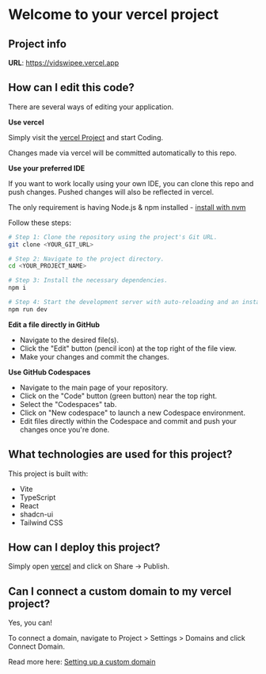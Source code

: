 # Welcome to your vercel project

## Project info

**URL**: https://vidswipee.vercel.app

## How can I edit this code?

There are several ways of editing your application.

**Use vercel**

Simply visit the [vercel Project]([https://vidswipee.vercel.app]) and start Coding.

Changes made via vercel will be committed automatically to this repo.

**Use your preferred IDE**

If you want to work locally using your own IDE, you can clone this repo and push changes. Pushed changes will also be reflected in vercel.

The only requirement is having Node.js & npm installed - [install with nvm](https://github.com/nvm-sh/nvm#installing-and-updating)

Follow these steps:

```sh
# Step 1: Clone the repository using the project's Git URL.
git clone <YOUR_GIT_URL>

# Step 2: Navigate to the project directory.
cd <YOUR_PROJECT_NAME>

# Step 3: Install the necessary dependencies.
npm i

# Step 4: Start the development server with auto-reloading and an instant preview.
npm run dev
```

**Edit a file directly in GitHub**

- Navigate to the desired file(s).
- Click the "Edit" button (pencil icon) at the top right of the file view.
- Make your changes and commit the changes.

**Use GitHub Codespaces**

- Navigate to the main page of your repository.
- Click on the "Code" button (green button) near the top right.
- Select the "Codespaces" tab.
- Click on "New codespace" to launch a new Codespace environment.
- Edit files directly within the Codespace and commit and push your changes once you're done.

## What technologies are used for this project?

This project is built with:

- Vite
- TypeScript
- React
- shadcn-ui
- Tailwind CSS

## How can I deploy this project?

Simply open [vercel](https://vidswipee.vercel.app) and click on Share -> Publish.

## Can I connect a custom domain to my vercel project?

Yes, you can!

To connect a domain, navigate to Project > Settings > Domains and click Connect Domain.

Read more here: [Setting up a custom domain](https://vidswipee.vercel.app)
